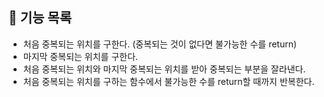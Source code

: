 ## 📖 기능 목록

- 처음 중복되는 위치를 구한다. (중복되는 것이 없다면 불가능한 수를 return)
- 마지막 중복되는 위치를 구한다.
- 처음 중복되는 위치와 마지막 중복되는 위치를 받아 중복되는 부분을 잘라낸다.
- 처음 중복되는 위치를 구하는 함수에서 불가능한 수를 return할 때까지 반복한다.
